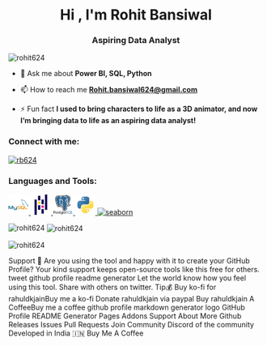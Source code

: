 
<h1 align="center">Hi , I'm Rohit Bansiwal</h1>
<h3 align="center">Aspiring Data Analyst</h3>

<p align="left"> <img src="https://komarev.com/ghpvc/?username=rohit624&label=Profile%20views&color=0e75b6&style=flat" alt="rohit624" /> </p>

- 💬 Ask me about **Power BI, SQL, Python**

- 📫 How to reach me **Rohit.bansiwal624@gmail.com**

- ⚡ Fun fact **I used to bring characters to life as a 3D animator, and now I’m bringing data to life as an aspiring data analyst!**

<h3 align="left">Connect with me:</h3>
<p align="left">
<a href="https://linkedin.com/in/rb624" target="blank"><img align="center" src="https://raw.githubusercontent.com/rahuldkjain/github-profile-readme-generator/master/src/images/icons/Social/linked-in-alt.svg" alt="rb624" height="30" width="40" /></a>
</p>

<h3 align="left">Languages and Tools:</h3>
<p align="left"> <a href="https://www.mysql.com/" target="_blank" rel="noreferrer"> <img src="https://raw.githubusercontent.com/devicons/devicon/master/icons/mysql/mysql-original-wordmark.svg" alt="mysql" width="40" height="40"/> </a> <a href="https://pandas.pydata.org/" target="_blank" rel="noreferrer"> <img src="https://raw.githubusercontent.com/devicons/devicon/2ae2a900d2f041da66e950e4d48052658d850630/icons/pandas/pandas-original.svg" alt="pandas" width="40" height="40"/> </a> <a href="https://www.postgresql.org" target="_blank" rel="noreferrer"> <img src="https://raw.githubusercontent.com/devicons/devicon/master/icons/postgresql/postgresql-original-wordmark.svg" alt="postgresql" width="40" height="40"/> </a> <a href="https://www.python.org" target="_blank" rel="noreferrer"> <img src="https://raw.githubusercontent.com/devicons/devicon/master/icons/python/python-original.svg" alt="python" width="40" height="40"/> </a> <a href="https://seaborn.pydata.org/" target="_blank" rel="noreferrer"> <img src="https://seaborn.pydata.org/_images/logo-mark-lightbg.svg" alt="seaborn" width="40" height="40"/> </a> </p>

<p><img align="left" src="https://github-readme-stats.vercel.app/api/top-langs?username=rohit624&show_icons=true&locale=en&layout=compact" alt="rohit624" /></p>

<p>&nbsp;<img align="center" src="https://github-readme-stats.vercel.app/api?username=rohit624&show_icons=true&locale=en" alt="rohit624" /></p>

<p><img align="center" src="https://github-readme-streak-stats.herokuapp.com/?user=rohit624&" alt="rohit624" /></p>

Support 🙏
Are you using the tool and happy with it to create your GitHub Profile?
Your kind support keeps open-source tools like this free for others.
tweet github profile readme generator
Let the world know how you feel using this tool. Share with others on twitter.
Tip💰
Buy ko-fi for rahuldkjainBuy me a ko-fi
Donate rahuldkjain via paypal
Buy rahuldkjain A CoffeeBuy me a coffee
github profile markdown generator logo
GitHub Profile README Generator
Pages
Addons
Support
About
More
Github
Releases
Issues
Pull Requests
Join Community
Discord of the community
Developed in India 🇮🇳
Buy Me A Coffee

